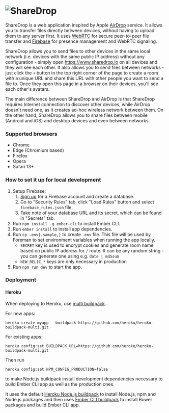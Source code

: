 # ![ShareDrop](https://www.sharedrop.io/assets/images/sharedrop.svg)

ShareDrop is a web application inspired by Apple [AirDrop](http://support.apple.com/kb/ht4783) service. It allows you to transfer files directly between devices, without having to upload them to any server first. It uses [WebRTC](http://www.webrtc.org) for secure peer-to-peer file transfer and [Firebase](https://www.firebase.com) for presence management and WebRTC signaling.

ShareDrop allows you to send files to other devices in the same local network (i.e. devices with the same public IP address) without any configuration - simply open <https://www.sharedrop.io> on all devices and they will see each other. It also allows you to send files between networks - just click the `+` button in the top right corner of the page to create a room with a unique URL and share this URL with other people you want to send a file to. Once they open this page in a browser on their devices, you'll see each other's avatars.

The main difference between ShareDrop and AirDrop is that ShareDrop requires Internet connection to discover other devices, while AirDrop doesn't need one, as it creates ad-hoc wireless network between them. On the other hand, ShareDrop allows you to share files between mobile (Android and iOS) and desktop devices and even between networks.

### Supported browsers
*   Chrome
*   Edge (Chromium based)
*   Firefox
*   Opera
*   Safari 13+

### How to set it up for local development
1.  Setup Firebase:
    1.  [Sign up](https://www.firebase.com) for a Firebase account and create a database.
    2.  Go to "Security Rules" tab, click "Load Rules" button and select `firebase_rules.json` file.
    3.  Take note of your database URL and its secret, which can be found in "Secrets" tab.
2.  Run `npm install -g ember-cli` to install Ember CLI.
3.  Run `ember install` to install app dependencies.
4.  Run `cp .env{.sample,}` to create `.env` file. This file will be used by Foreman to set environment variables when running the app locally.
    -   `SECRET` key is used to encrypt cookies and generate room name based on public IP address for `/` route. It can be any random string - you can generate one using e.g. `date | md5sum`
    -   `NEW_RELIC_*` keys are only necessary in production
5.  Run `npm run dev` to start the app.

### Deployment
#### Heroku
When deploying to Heroku, use [multi buildpack](https://github.com/heroku/heroku-buildpack-multi.git).

For new apps:
```
heroku create myapp --buildpack https://github.com/heroku/heroku-buildpack-multi.git
```

For existing apps:
```
heroku config:set BUILDPACK_URL=https://github.com/heroku/heroku-buildpack-multi.git
```

Then run
```
heroku config:set NPM_CONFIG_PRODUCTION=false
```
to make Node.js buildpack install development dependencies necessary to build Ember CLI app as well as the production ones.

It uses the default [Heroku Node.js buildpack](https://github.com/heroku/heroku-buildpack-nodejs) to install Node.js, npm and Node.js packages and then uses [Ember CLI buildpack](https://github.com/szimek/heroku-buildpack-ember-cli-without-webserver) to install Bower packages and build Ember CLI app.
